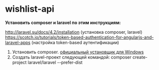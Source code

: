 # wishlist-api

**Установить composer и laravel по этим инструкциям:** 

http://laravel.su/docs/4.2/installation 
(установка composer, laravel)
https://scotch.io/tutorials/token-based-authentication-for-angularjs-and-laravel-apps
(настройка token-based аутентификации)

1. Установить composer. <a href="https://getcomposer.org/Composer-Setup.exe">официальный установщик для Windows</a>
2. Создать laravel-проект следующей командой: composer create-project laravel/laravel --prefer-dist